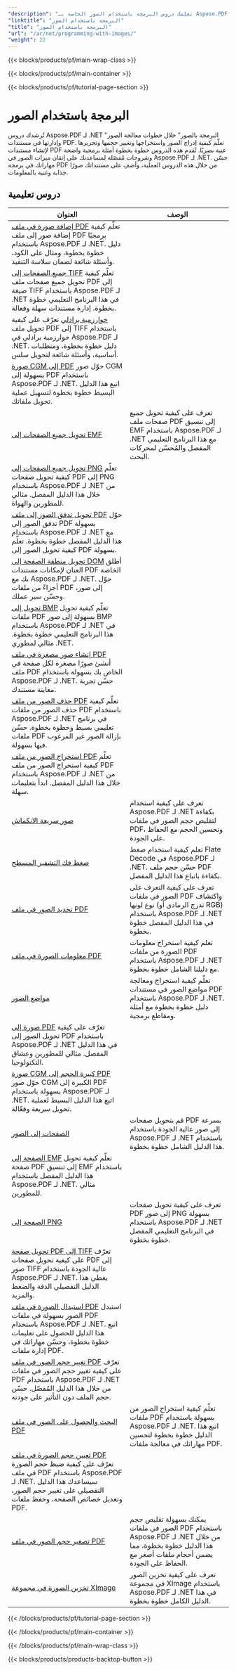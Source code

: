 ```yaml
---
"description": "تعلمك دروس البرمجة باستخدام الصور الخاصة بـ Aspose.PDF لـ .NET كيفية التعامل مع الصور وإدارتها في مستندات PDF."
"linktitle": "البرمجة باستخدام الصور"
"title": "البرمجة باستخدام الصور"
"url": "/ar/net/programming-with-images/"
"weight": 22
---
```


{{< blocks/products/pf/main-wrap-class >}}

{{< blocks/products/pf/main-container >}}

{{< blocks/products/pf/tutorial-page-section >}}

# البرمجة باستخدام الصور


تُرشدك دروس Aspose.PDF لـ .NET "البرمجة بالصور" خلال خطوات معالجة الصور وإدارتها في مستندات PDF. تعلّم كيفية إدراج الصور واستخراجها وتغيير حجمها وتحريرها لإنشاء مستندات PDF غنية بصريًا. تُقدم هذه الدروس خطوة بخطوة أمثلة برمجية واضحة وشروحات مُفصّلة لمساعدتك على إتقان ميزات الصور في Aspose.PDF لـ .NET. حسّن مهاراتك في برمجة PDF من خلال هذه الدروس العملية، وأضفِ على مستنداتك صورًا جذابة وغنية بالمعلومات.

## دروس تعليمية
| العنوان | الوصف |
| --- | --- | 
| [إضافة صورة في ملف PDF](./add-image/) تعلّم كيفية إضافة صور إلى ملف PDF برمجيًا باستخدام Aspose.PDF لـ .NET. دليل خطوة بخطوة، ومثال على الكود، وأسئلة شائعة لضمان سلاسة التنفيذ.  
| [جميع الصفحات إلى TIFF](./all-pages-to-tiff/) تعلّم كيفية تحويل جميع صفحات ملف PDF إلى صيغة TIFF باستخدام Aspose.PDF لـ .NET في هذا البرنامج التعليمي خطوة بخطوة. إدارة مستندات سهلة وفعالة.  
| [خوارزمية برادلي](./bradley-algorithm/) تعرّف على كيفية تحويل ملف PDF إلى TIFF باستخدام خوارزمية برادلي في Aspose.PDF لـ .NET. دليل خطوة بخطوة، ومتطلبات أساسية، وأسئلة شائعة لتحويل سلس.  
| [صورة CGM إلى PDF](./cgm-image-to-pdf/) حوّل صور CGM بسهولة إلى PDF باستخدام Aspose.PDF لـ .NET. اتبع هذا الدليل البسيط خطوة بخطوة لتسهيل عملية تحويل ملفاتك.  
| [تحويل جميع الصفحات إلى EMF](./convert-all-pages-to-emf/) |تعرف على كيفية تحويل جميع صفحات ملف PDF إلى تنسيق EMF باستخدام Aspose.PDF لـ .NET مع هذا البرنامج التعليمي المفصل والمُحسّن لمحركات البحث. |  
| [تحويل جميع الصفحات إلى PNG](./convert-all-pages-to-png/) تعلّم كيفية تحويل صفحات PDF إلى PNG باستخدام Aspose.PDF لـ .NET من خلال هذا الدليل المفصل. مثالي للمطورين والهواة.  
| [تحويل تدفق الصور إلى ملف PDF](./convert-image-stream-to-pdf/) حوّل تدفق الصور إلى PDF بسهولة باستخدام Aspose.PDF لـ .NET مع هذا الدليل المفصل خطوة بخطوة. تعلّم كيفية تحويل الصور إلى PDF بسهولة.  
| [تحويل منطقة الصفحة إلى DOM](./convert-page-region-to-dom/) أطلق العنان لإمكانات مستندات PDF الخاصة بك مع Aspose.PDF لـ .NET. حوّل أجزاءً من ملفات PDF إلى صور، وحسّن سير عملك.  
| [تحويل إلى BMP](./convert-to-bmp/) تعلّم كيفية تحويل ملفات PDF بسهولة إلى صور BMP باستخدام Aspose.PDF لـ .NET في هذا البرنامج التعليمي خطوة بخطوة. مثالي لمطوري .NET.  
| [إنشاء صور مصغرة في ملف PDF](./create-thumbnail-images/) أنشئ صورًا مصغرة لكل صفحة في ملف PDF الخاص بك بسهولة باستخدام Aspose.PDF لـ .NET. حسّن تجربة معاينة مستندك.  
| [حذف الصور من ملف PDF](./delete-images/) تعلّم كيفية حذف الصور من ملفات PDF باستخدام Aspose.PDF لـ .NET في برنامج تعليمي بسيط وخطوة بخطوة. حسّن ملفات PDF بإزالة الصور غير المرغوب فيها بسهولة.  
| [استخراج الصور من ملف PDF](./extract-images/) تعلّم كيفية استخراج الصور من ملف PDF باستخدام Aspose.PDF لـ .NET من خلال هذا الدليل المفصل. ابدأ بتعليمات سهلة.  
| [صور سريعة الانكماش](./fast-shrink-images/) |تعرف على كيفية استخدام Aspose.PDF لـ .NET بكفاءة لتقليص حجم الصور في ملفات PDF، وتحسين الحجم مع الحفاظ على الجودة. |  
| [ضغط فك التشفير المسطح](./flate-decode-compression/) | تعلم كيفية استخدام ضغط Flate Decode في Aspose.PDF لـ .NET. حسّن حجم ملف PDF بكفاءة باتباع هذا الدليل المفصل. |  
| [تحديد الصور في ملف PDF](./identify-images/) |تعرف على كيفية التعرف على الصور في ملفات PDF واكتشاف نوع لونها (تدرج الرمادي أو RGB) باستخدام Aspose.PDF لـ .NET في هذا الدليل المفصل خطوة بخطوة. |  
| [معلومات الصورة في ملف PDF](./image-information/) | تعلم كيفية استخراج معلومات الصورة من ملفات PDF باستخدام Aspose.PDF لـ .NET مع دليلنا الشامل خطوة بخطوة. |  
| [مواضع الصور](./image-placements/) | تعلّم كيفية استخراج ومعالجة مواضع الصور في مستندات PDF باستخدام Aspose.PDF لـ .NET. دليل خطوة بخطوة مع أمثلة ومقاطع برمجية. |  
| [صورة إلى PDF](./image-to-pdf/) تعرّف على كيفية تحويل الصور إلى PDF باستخدام Aspose.PDF لـ .NET في هذا الدليل المفصل. مثالي للمطورين وعشاق التكنولوجيا.  
| [صورة CGM كبيرة الحجم إلى PDF](./large-cgm-image-to-pdf/) حوّل صور CGM الكبيرة إلى PDF بسهولة باستخدام Aspose.PDF لـ .NET. اتبع هذا الدليل البسيط لعملية تحويل سريعة وفعّالة.  
| [الصفحات إلى الصور](./pages-to-images/) | قم بتحويل صفحات PDF بسرعة إلى صور عالية الجودة باستخدام Aspose.PDF لـ .NET باستخدام هذا الدليل الشامل خطوة بخطوة. |  
| [الصفحة إلى EMF](./page-to-emf/) تعلّم كيفية تحويل صفحة PDF إلى تنسيق EMF باستخدام هذا الدليل المفصل باستخدام Aspose.PDF لـ .NET. مثالي للمطورين.  
| [الصفحة إلى PNG](./page-to-png/) |تعرف على كيفية تحويل صفحات PDF إلى صور PNG بسهولة باستخدام Aspose.PDF لـ .NET في البرنامج التعليمي المفصل خطوة بخطوة. |  
| [تحويل صفحة PDF إلى TIFF](./page-to-tiff/) تعرّف على كيفية تحويل صفحات PDF إلى صور TIFF عالية الجودة باستخدام Aspose.PDF لـ .NET. يغطي هذا الدليل التفصيلي الدقة والضغط والمزيد.  
| [استبدال الصورة في ملف PDF](./replace-image/) استبدل الصور بسهولة في ملفات PDF باستخدام Aspose.PDF لـ .NET. اتبع هذا الدليل للحصول على تعليمات خطوة بخطوة، وحسّن مهاراتك في إدارة ملفات PDF.  
| [تغيير حجم الصور في ملف PDF](./resize-images/) تعرّف على كيفية تغيير حجم الصور في ملفات PDF باستخدام Aspose.PDF لـ .NET من خلال هذا الدليل المُفصّل. حسّن حجم الملف دون التأثير على جودته.  
| [البحث والحصول على الصور في ملف PDF](./search-and-get-images/) | تعلّم كيفية استخراج الصور من ملفات PDF بسهولة باستخدام Aspose.PDF لـ .NET. اتبع هذا الدليل خطوة بخطوة لتحسين مهاراتك في معالجة ملفات PDF. |  
| [تعيين حجم الصورة في ملف PDF](./set-image-size/) تعرّف على كيفية ضبط حجم الصورة في ملف PDF باستخدام Aspose.PDF لـ .NET. سيساعدك هذا الدليل التفصيلي على تغيير حجم الصور، وتعديل خصائص الصفحة، وحفظ ملفات PDF.  
| [تصغير حجم الصور في ملف PDF](./shrink-images/) |يمكنك بسهولة تقليص حجم الصور في ملفات PDF باستخدام Aspose.PDF لـ .NET من خلال هذا الدليل خطوة بخطوة، مما يضمن أحجام ملفات أصغر مع الحفاظ على الجودة. |  
| [تخزين الصورة في مجموعة XImage](./store-image-in-ximage-collection/) |تعرف على كيفية تخزين الصور في مجموعة XImage باستخدام Aspose.PDF لـ .NET في هذا الدليل الكامل خطوة بخطوة. |  

{{< /blocks/products/pf/tutorial-page-section >}}

{{< /blocks/products/pf/main-container >}}

{{< /blocks/products/pf/main-wrap-class >}}

{{< blocks/products/products-backtop-button >}}